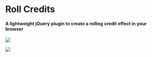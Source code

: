 # Roll Credits
#### A lightweight jQuery plugin to create a rolling credit effect in your browser

![](https://media.giphy.com/media/tQpjkqEQnGY1O/giphy.gif)

![](https://media.giphy.com/media/g8kDSWGGAQVdm/giphy.gif)
